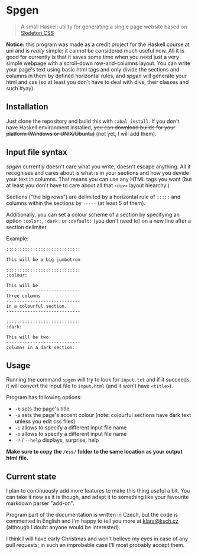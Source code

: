 
Spgen
=====

> A small Haskell utility for generating a single page website based on [Skeleton CSS](http://getskeleton.com)

**Notice:** this program was made as a credit project for the Haskell course at
uni and is _really_ simple; it cannot be considered much useful now.
All it is good for currently is that it saves some time when you need just
a very simple webpage with a scroll-down row-and-columns layout.
You can write your page's text using basic html tags and only divide
the sections and columns in them by defined horizontal rules, and
_spgen_ will generate your html and css (so at least you don't have
to deal with divs, their classes and such #yay).

## Installation
Just clone the repository and build this with `cabal install`.
If you don't have Haskell environment installed, ~~you can download
builds for your platform (Windows or UNIX/Ubuntu)~~ (not yet, I will add them).

## Input file syntax
_spgen_ currently doesn't care what you write, doesn't escape anything.
All it recognises and cares about is what is in your sections and how
you devide your text in columns. That means you can use any HTML tags
you want (but at least you don't have to care about all that `<div>`
layout hiearchy.)

Sections ("the big rows") are delimited by a horizontal rule of `:::::`
and columns within the sections by `-----` (at least 5 of them).

Additionally, you can set a colour scheme of a section by specifying
an option `:color:`, `:dark:` or `:default:` (you don't need to) on
a new line after a section delimiter.

Example:
```
::::::::::::::::::::::::::::

This will be a big jumbotron

::::::::::::::::::::::::::::
:colour:

This will be
----------------------------
three columns
----------------------------
in a colourful section.
----------------------------

::::::::::::::::::::::::::::
:dark:

This will be two
----------------------------
columns in a dark section.
```

## Usage
Running the command `spgen` will try to look for `input.txt` and if it
succeeds, it will convert the input file to `input.html` (and it won't have `<title>`).

Program has following options:
- `-t` sets the page's title
- `-a` sets the page's accent colour (note: colourful sections have
  dark text unless you edit css files)
- `-i` allows to specify a different input file name
- `-o` allows to specify a different input file name
- `-?` / `--help` displays, surprise, help

**Make sure to copy the `/css/` folder to the same location as your
output html file.**

## Current state

I plan to continuously add more features to make this thing useful a bit.
You can take it now as it is though, and adapt it to something like
your favourite markdown parser "add-on".

Program part of the documentation is written in Czech, but the code is commented
in English and I'm happy to tell you more at [klara@ksch.cz](mailto:klara@ksch.cz)
(although I doubt anyone would be interested).

I think I will have early Christmas and won't believe my eyes in case of any pull requests; in such an improbable case I'll most probably accept them.

